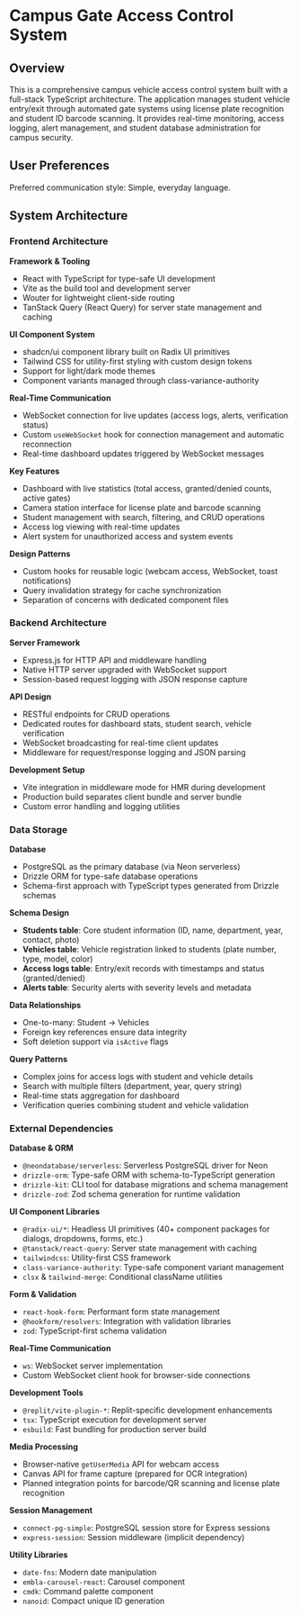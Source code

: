 # Campus Gate Access Control System

## Overview

This is a comprehensive campus vehicle access control system built with a full-stack TypeScript architecture. The application manages student vehicle entry/exit through automated gate systems using license plate recognition and student ID barcode scanning. It provides real-time monitoring, access logging, alert management, and student database administration for campus security.

## User Preferences

Preferred communication style: Simple, everyday language.

## System Architecture

### Frontend Architecture

**Framework & Tooling**
- React with TypeScript for type-safe UI development
- Vite as the build tool and development server
- Wouter for lightweight client-side routing
- TanStack Query (React Query) for server state management and caching

**UI Component System**
- shadcn/ui component library built on Radix UI primitives
- Tailwind CSS for utility-first styling with custom design tokens
- Support for light/dark mode themes
- Component variants managed through class-variance-authority

**Real-Time Communication**
- WebSocket connection for live updates (access logs, alerts, verification status)
- Custom `useWebSocket` hook for connection management and automatic reconnection
- Real-time dashboard updates triggered by WebSocket messages

**Key Features**
- Dashboard with live statistics (total access, granted/denied counts, active gates)
- Camera station interface for license plate and barcode scanning
- Student management with search, filtering, and CRUD operations
- Access log viewing with real-time updates
- Alert system for unauthorized access and system events

**Design Patterns**
- Custom hooks for reusable logic (webcam access, WebSocket, toast notifications)
- Query invalidation strategy for cache synchronization
- Separation of concerns with dedicated component files

### Backend Architecture

**Server Framework**
- Express.js for HTTP API and middleware handling
- Native HTTP server upgraded with WebSocket support
- Session-based request logging with JSON response capture

**API Design**
- RESTful endpoints for CRUD operations
- Dedicated routes for dashboard stats, student search, vehicle verification
- WebSocket broadcasting for real-time client updates
- Middleware for request/response logging and JSON parsing

**Development Setup**
- Vite integration in middleware mode for HMR during development
- Production build separates client bundle and server bundle
- Custom error handling and logging utilities

### Data Storage

**Database**
- PostgreSQL as the primary database (via Neon serverless)
- Drizzle ORM for type-safe database operations
- Schema-first approach with TypeScript types generated from Drizzle schemas

**Schema Design**
- **Students table**: Core student information (ID, name, department, year, contact, photo)
- **Vehicles table**: Vehicle registration linked to students (plate number, type, model, color)
- **Access logs table**: Entry/exit records with timestamps and status (granted/denied)
- **Alerts table**: Security alerts with severity levels and metadata

**Data Relationships**
- One-to-many: Student → Vehicles
- Foreign key references ensure data integrity
- Soft deletion support via `isActive` flags

**Query Patterns**
- Complex joins for access logs with student and vehicle details
- Search with multiple filters (department, year, query string)
- Real-time stats aggregation for dashboard
- Verification queries combining student and vehicle validation

### External Dependencies

**Database & ORM**
- `@neondatabase/serverless`: Serverless PostgreSQL driver for Neon
- `drizzle-orm`: Type-safe ORM with schema-to-TypeScript generation
- `drizzle-kit`: CLI tool for database migrations and schema management
- `drizzle-zod`: Zod schema generation for runtime validation

**UI Component Libraries**
- `@radix-ui/*`: Headless UI primitives (40+ component packages for dialogs, dropdowns, forms, etc.)
- `@tanstack/react-query`: Server state management with caching
- `tailwindcss`: Utility-first CSS framework
- `class-variance-authority`: Type-safe component variant management
- `clsx` & `tailwind-merge`: Conditional className utilities

**Form & Validation**
- `react-hook-form`: Performant form state management
- `@hookform/resolvers`: Integration with validation libraries
- `zod`: TypeScript-first schema validation

**Real-Time Communication**
- `ws`: WebSocket server implementation
- Custom WebSocket client hook for browser-side connections

**Development Tools**
- `@replit/vite-plugin-*`: Replit-specific development enhancements
- `tsx`: TypeScript execution for development server
- `esbuild`: Fast bundling for production server build

**Media Processing**
- Browser-native `getUserMedia` API for webcam access
- Canvas API for frame capture (prepared for OCR integration)
- Planned integration points for barcode/QR scanning and license plate recognition

**Session Management**
- `connect-pg-simple`: PostgreSQL session store for Express sessions
- `express-session`: Session middleware (implicit dependency)

**Utility Libraries**
- `date-fns`: Modern date manipulation
- `embla-carousel-react`: Carousel component
- `cmdk`: Command palette component
- `nanoid`: Compact unique ID generation